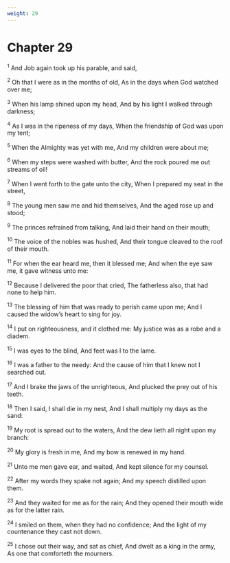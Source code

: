 ```yaml
---
weight: 29
---
```


# Chapter 29

<sup>1</sup> And Job again took up his parable, and said, 

<sup>2</sup> Oh that I were as in the months of old, As in the days when God watched over me; 

<sup>3</sup> When his lamp shined upon my head, And by his light I walked through darkness; 

<sup>4</sup> As I was in the ripeness of my days, When the friendship of God was upon my tent; 

<sup>5</sup> When the Almighty was yet with me, And my children were about me; 

<sup>6</sup> When my steps were washed with butter, And the rock poured me out streams of oil! 

<sup>7</sup> When I went forth to the gate unto the city, When I prepared my seat in the street, 

<sup>8</sup> The young men saw me and hid themselves, And the aged rose up and stood; 

<sup>9</sup> The princes refrained from talking, And laid their hand on their mouth; 

<sup>10</sup> The voice of the nobles was hushed, And their tongue cleaved to the roof of their mouth. 

<sup>11</sup> For when the ear heard me, then it blessed me; And when the eye saw me, it gave witness unto me: 

<sup>12</sup> Because I delivered the poor that cried, The fatherless also, that had none to help him. 

<sup>13</sup> The blessing of him that was ready to perish came upon me; And I caused the widow’s heart to sing for joy. 

<sup>14</sup> I put on righteousness, and it clothed me: My justice was as a robe and a diadem. 

<sup>15</sup> I was eyes to the blind, And feet was I to the lame. 

<sup>16</sup> I was a father to the needy: And the cause of him that I knew not I searched out. 

<sup>17</sup> And I brake the jaws of the unrighteous, And plucked the prey out of his teeth. 

<sup>18</sup> Then I said, I shall die in my nest, And I shall multiply my days as the sand: 

<sup>19</sup> My root is spread out to the waters, And the dew lieth all night upon my branch: 

<sup>20</sup> My glory is fresh in me, And my bow is renewed in my hand. 

<sup>21</sup> Unto me men gave ear, and waited, And kept silence for my counsel. 

<sup>22</sup> After my words they spake not again; And my speech distilled upon them. 

<sup>23</sup> And they waited for me as for the rain; And they opened their mouth wide as for the latter rain. 

<sup>24</sup> I smiled on them, when they had no confidence; And the light of my countenance they cast not down. 

<sup>25</sup> I chose out their way, and sat as chief, And dwelt as a king in the army, As one that comforteth the mourners. 


